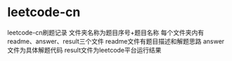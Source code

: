 # leetcode-cn
leetcode-cn刷题记录
文件夹名称为题目序号+题目名称
每个文件夹内有readme、answer、result三个文件
readme文件有题目描述和解题思路
answer文件为具体解题代码
result文件为leetcode平台运行结果
